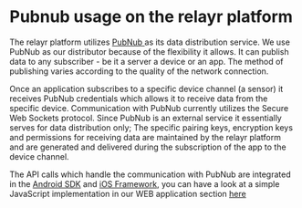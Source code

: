 # Pubnub usage on the relayr platform 

The relayr platform utilizes <a href="(http://www.pubnub.com/" target="_blank"> PubNub </a>  as its data distribution service. We use PubNub as our distributor because of the flexibility it allows. It can publish data to any subscriber - be it a server a device or an app. The method of publishing varies according to the quality of the network connection.   

Once an application subscribes to a specific device channel (a sensor) it receives PubNub credentials which allows it to receive data from the specific device.
Communication with PubNub currently utilizes the Secure Web Sockets protocol. Since PubNub is an external service it essentially serves for data distribution only; The specific pairing keys, encryption keys and permissions for receiving data are maintained by the relayr platform and are generated and delivered during the subscription of the app to the device channel.

The API calls which handle the communication with PubNub are integrated in the [Android SDK](https://developer.relayr.io/documents/Android/Reference) and [iOS Framework](https://developer.relayr.io/documents/iOS/Reference), you can have a look at a simple JavaScript implementation in our WEB application section [here](https://developer.relayr.io/documents/WEB/WebDevelopers)

